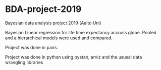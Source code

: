 # BDA-project-2019
Bayesian data analysis project 2019 (Aalto Uni)

Bayesian Linear regression for life time expectancy accross globe.
Pooled and a hierarchical models were used and compared.

Project was done in pairs.

Project was done in python using pystan, arviz and the ususal data wrangling libraries
